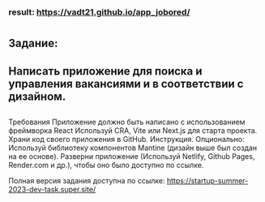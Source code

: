 ### result: https://vadt21.github.io/app_jobored/

#
## Задание: 

## Написать приложение для поиска и управления вакансиями и в соответствии с дизайном.

##
 Требования
 Приложение должно быть написано с использованием фреймворка React
 Используй CRA, Vite или Next.js для старта проекта.
 Храни код своего приложения в GitHub. Инструкция.
 Опционально: Используй библиотеку компонентов Mantine (дизайн выше был создан на ее основе).
 Разверни приложение (Используй Netlify, Github Pages, Render.com и др.), чтобы оно было доступно по ссылке.
 
Полная версия задания доступна по ссылке: https://startup-summer-2023-dev-task.super.site/
